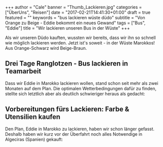 +++
author = "Cale"
banner = "Thumb_Lackieren.jpg"
categories = ["ÜberUns", "Reisen"]
date = "2017-02-21T14:41:30+01:00"
draft = true
featured = ""
keywords = "bus lackieren wüste düdo"
subtitle = "Von Orange zu Beige - Eddie bekommt ein neues Gewand"
tags = ["Bus", "Eddie"]
title = "Wir lackieren unseren Bus in der Wüste"
+++

Als wir unseren Düdo kauften, wussten wir bereits, dass wir ihn so schnell wie möglich lackieren werden. Jetzt ist's soweit - in der Wüste Marokkos! Aus Orange-Schwarz wird Beige-Braun.<!--more-->

## Drei Tage Ranglotzen - Bus lackieren in Teamarbeit

Dass wir Eddie in Marokko lackieren wollen, stand schon seit mehr als zwei Monaten auf dem Plan. Die optimalen Wetterbedingungen dafür zu finden, stellte sich letztlich aber als deutlich schwieriger heraus als gedacht: 





## Vorbereitungen fürs Lackieren: Farbe & Utensilien kaufen   

Den Plan, Eddie in Marokko zu lackieren, haben wir schon länger gefasst. Deshalb haben wir kurz vor der Überfahrt noch alles Notwendige in Algeciras (Spanien) gekauft: